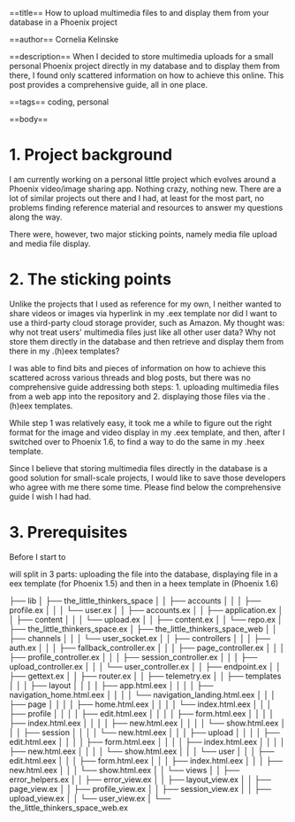 ==title==
How to upload multimedia files to and display them from your database in a Phoenix project

==author==
Cornelia Kelinske

==description==
When I decided to store multimedia uploads for a small personal Phoenix project directly in my database and to display them from there, I found only scattered information on how to achieve this online. This post provides a comprehensive guide, all in one place. 


==tags==
coding, personal

==body==

# 1. Project background


I am currently working on a personal little project which evolves around a Phoenix video/image sharing app.
Nothing crazy, nothing new. There are a lot of similar projects out there and I had, at least for the most part, no
problems finding reference material and resources to answer my questions along the way.

There were, however, two major sticking points, namely media file upload and media file display.


# 2. The sticking points


Unlike the projects that I used as reference for my own, I neither wanted to share videos or images via hyperlink in my .eex template nor did I want to use a third-party cloud storage provider, such as Amazon. My thought was: why not treat users' multimedia files just like all other user data? Why not store them directly in the database and then retrieve and display them from there in my .(h)eex templates?

I was able to find bits and pieces of information on how to achieve this scattered across various threads and blog posts, but there was no comprehensive guide addressing both steps: 1. uploading multimedia files from a web app into the repository and 2. displaying those files via the .(h)eex templates.

While step 1 was relatively easy, it took me a while to figure out the right format for the image and video display in my .eex template, and then, after I switched over to Phoenix 1.6, to find a way to do the same in my .heex template. 

Since I believe that storing multimedia files directly in the database is a good solution for small-scale projects, I would like to save those developers who agree with me there some time. Please find below the comprehensive guide I wish I had had.


# 3. Prerequisites


Before I start to 









will split in 3 parts: uploading the file into the database, displaying file in a eex template (for Phoenix 1.5) and then in a heex template in (Phoenix 1.6)


├── lib
│   ├── the_little_thinkers_space
│   │   ├── accounts
│   │   │   ├── profile.ex
│   │   │   └── user.ex
│   │   ├── accounts.ex
│   │   ├── application.ex
│   │   ├── content
│   │   │   └── upload.ex
│   │   ├── content.ex
│   │   └── repo.ex
│   ├── the_little_thinkers_space.ex
│   ├── the_little_thinkers_space_web
│   │   ├── channels
│   │   │   └── user_socket.ex
│   │   ├── controllers
│   │   │   ├── auth.ex
│   │   │   ├── fallback_controller.ex
│   │   │   ├── page_controller.ex
│   │   │   ├── profile_controller.ex
│   │   │   ├── session_controller.ex
│   │   │   ├── upload_controller.ex
│   │   │   └── user_controller.ex
│   │   ├── endpoint.ex
│   │   ├── gettext.ex
│   │   ├── router.ex
│   │   ├── telemetry.ex
│   │   ├── templates
│   │   │   ├── layout
│   │   │   │   ├── app.html.eex
│   │   │   │   ├── navigation_home.html.eex
│   │   │   │   └── navigation_landing.html.eex
│   │   │   ├── page
│   │   │   │   ├── home.html.eex
│   │   │   │   └── index.html.eex
│   │   │   ├── profile
│   │   │   │   ├── edit.html.eex
│   │   │   │   ├── form.html.eex
│   │   │   │   ├── index.html.eex
│   │   │   │   ├── new.html.eex
│   │   │   │   └── show.html.eex
│   │   │   ├── session
│   │   │   │   └── new.html.eex
│   │   │   ├── upload
│   │   │   │   ├── edit.html.eex
│   │   │   │   ├── form.html.eex
│   │   │   │   ├── index.html.eex
│   │   │   │   ├── new.html.eex
│   │   │   │   └── show.html.eex
│   │   │   └── user
│   │   │       ├── edit.html.eex
│   │   │       ├── form.html.eex
│   │   │       ├── index.html.eex
│   │   │       ├── new.html.eex
│   │   │       └── show.html.eex
│   │   └── views
│   │       ├── error_helpers.ex
│   │       ├── error_view.ex
│   │       ├── layout_view.ex
│   │       ├── page_view.ex
│   │       ├── profile_view.ex
│   │       ├── session_view.ex
│   │       ├── upload_view.ex
│   │       └── user_view.ex
│   └── the_little_thinkers_space_web.ex